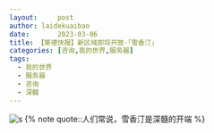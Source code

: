 ```yaml
---
layout:     post
author: laidekuaibao
date:       2023-03-06
title: 【莱德快报】新区域即将开放·「雪香汀」
categories: [咨询,我的世界,服务器]
tags:
  - 我的世界
  - 服务器
  - 咨询
  - 深髓
---
```


![s](/images/2023/03/06/20230306-2/xuexiangting.png)
{% note quote::人们常说，雪香汀是深髓的开端 %} 